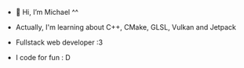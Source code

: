 - 👋 Hi, I’m Michael ^^

- Actually, I'm learning about C++, CMake, GLSL, Vulkan and Jetpack

- Fullstack web developer :3

- I code for fun : D

<!---
This is a ✨ special ✨ repository because its `README.md` (this file) appears on your GitHub profile.
You can click the Preview link to take a look at your changes.
--->
